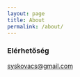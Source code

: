 ```yaml
---
layout: page
title: About
permalink: /about/
---
```


### Elérhetőség

[syskovacs@gmail.com](mailto:syskovacs@gmail.com)
